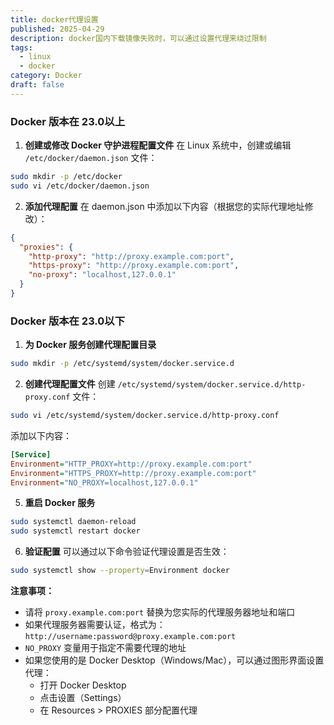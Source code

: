 ```yaml
---
title: docker代理设置
published: 2025-04-29
description: docker国内下载镜像失败时，可以通过设置代理来绕过限制
tags:
  - linux
  - docker
category: Docker
draft: false
---
```

### Docker 版本在 23.0以上

1. **创建或修改 Docker 守护进程配置文件**
在 Linux 系统中，创建或编辑 `/etc/docker/daemon.json` 文件：
```bash
sudo mkdir -p /etc/docker
sudo vi /etc/docker/daemon.json
```
2. **添加代理配置**
在 daemon.json 中添加以下内容（根据您的实际代理地址修改）：
```json
{
  "proxies": {
    "http-proxy": "http://proxy.example.com:port",
    "https-proxy": "http://proxy.example.com:port",
    "no-proxy": "localhost,127.0.0.1"
  }
}
```
### Docker 版本在 23.0以下

1. **为 Docker 服务创建代理配置目录**
```bash
sudo mkdir -p /etc/systemd/system/docker.service.d
```
2. **创建代理配置文件**
创建 `/etc/systemd/system/docker.service.d/http-proxy.conf` 文件：
```bash
sudo vi /etc/systemd/system/docker.service.d/http-proxy.conf
```
添加以下内容：
```ini
[Service]
Environment="HTTP_PROXY=http://proxy.example.com:port"
Environment="HTTPS_PROXY=http://proxy.example.com:port"
Environment="NO_PROXY=localhost,127.0.0.1"
```
5. **重启 Docker 服务**
```bash
sudo systemctl daemon-reload
sudo systemctl restart docker
```
6. **验证配置**
可以通过以下命令验证代理设置是否生效：
```bash
sudo systemctl show --property=Environment docker
```
**注意事项：**
- 请将 `proxy.example.com:port` 替换为您实际的代理服务器地址和端口
- 如果代理服务器需要认证，格式为：`http://username:password@proxy.example.com:port`
- `NO_PROXY` 变量用于指定不需要代理的地址
- 如果您使用的是 Docker Desktop（Windows/Mac），可以通过图形界面设置代理：
  - 打开 Docker Desktop
  - 点击设置（Settings）
  - 在 Resources > PROXIES 部分配置代理